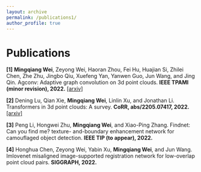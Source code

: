 ```yaml
---
layout: archive
permalink: /publications1/
author_profile: true
---
```


Publications
======
**[1]** **Mingqiang Wei**, Zeyong Wei, Haoran Zhou, Fei Hu, Huajian Si, Zhilei Chen, Zhe Zhu, Jingbo Qiu,
Xuefeng Yan, Yanwen Guo, Jun Wang, and Jing Qin. Agconv: Adaptive graph convolution on 3d
point clouds. **IEEE TPAMI (minor revision), 2022.**
[[arxiv]](https://arxiv.org/abs/2206.04665) 

**[2]** Dening Lu, Qian Xie, **Mingqiang Wei**, Linlin Xu, and Jonathan Li. Transformers in 3d point clouds:
A survey. **CoRR, abs/2205.07417, 2022.**
[[arxiv]](https://arxiv.org/abs/2205.07417)

**[3]** Peng Li, Hongwei Zhu, **Mingqiang Wei**, and Xiao-Ping Zhang. Findnet: Can you find me? texture-
and-boundary enhancement network for camouflaged object detection. **IEEE TIP (to appear), 2022.**

**[4]** Honghua Chen, Zeyong Wei, Yabin Xu, **Mingqiang Wei**, and Jun Wang. Imlovenet misaligned image-supported registration network for low-overlap point cloud pairs. **SIGGRAPH, 2022.**
